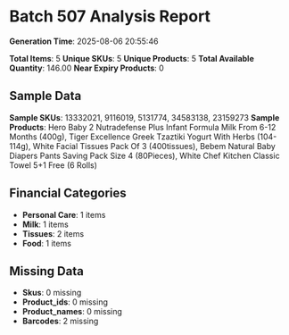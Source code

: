 # Batch 507 Analysis Report

**Generation Time**: 2025-08-06 20:55:46

**Total Items**: 5
**Unique SKUs**: 5
**Unique Products**: 5
**Total Available Quantity**: 146.00
**Near Expiry Products**: 0

## Sample Data
**Sample SKUs**: 13332021, 9116019, 5131774, 34583138, 23159273
**Sample Products**: Hero Baby 2 Nutradefense Plus Infant Formula Milk From 6-12 Months (400g), Tiger Excellence Greek Tzaztiki Yogurt With Herbs (104-114g), White Facial Tissues Pack Of 3 (400tissues), Bebem Natural Baby Diapers Pants Saving Pack Size 4 (80Pieces), White Chef Kitchen Classic Towel 5+1 Free (6 Rolls)

## Financial Categories
- **Personal Care**: 1 items
- **Milk**: 1 items
- **Tissues**: 2 items
- **Food**: 1 items

## Missing Data
- **Skus**: 0 missing
- **Product_ids**: 0 missing
- **Product_names**: 0 missing
- **Barcodes**: 2 missing
